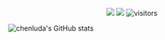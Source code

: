 
<p align="center">
    <a href="https://github.com/chenluda/chenluda"><img src="https://img.shields.io/badge/status-updating-brightgreen.svg"></a>
    <a href="https://github.com/python/cpython"><img src="https://img.shields.io/badge/Python-3.10-FF1493.svg"></a>
    <img src="https://visitor-badge.laobi.icu/badge?page_id=chenluda.chenluda" alt="visitors"/>   
</p>


![chenluda's GitHub stats](https://github-readme-stats.vercel.app/api?username=chenluda&show_icons=true&theme=tokyonight)

